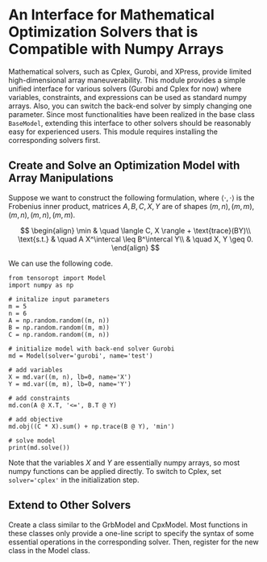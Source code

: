 # An Interface for Mathematical Optimization Solvers that is Compatible with Numpy Arrays

Mathematical solvers, such as Cplex, Gurobi, and XPress, provide limited high-dimensional array maneuverability. This module provides a simple unified interface for various solvers (Gurobi and Cplex for now) where variables, constraints, and expressions can be used as standard numpy arrays. Also, you can switch the back-end solver by simply changing one parameter. Since most functionalities have been realized in the base class `BaseModel`, extending this interface to other solvers should be reasonably easy for experienced users. This module requires installing the corresponding solvers first.

## Create and Solve an Optimization Model with Array Manipulations
Suppose we want to construct the following formulation, where $\langle \cdot, \cdot \rangle$ is the Frobenius inner product, matrices $A, B, C, X, Y$ are of shapes $(m, n), (m, m), (m, n), (m, n), (m, m)$.

$$
\begin{align}
\min & \quad \langle C, X \rangle + \text{trace}(BY)\\
\text{s.t.} & \quad A X^\intercal \leq B^\intercal Y\\
            & \quad X, Y \geq 0.
\end{align}
$$

We can use the following code.

    from tensoropt import Model
    import numpy as np
    
    # initalize input parameters
    m = 5
    n = 6
    A = np.random.random((m, n))
    B = np.random.random((m, m))
    C = np.random.random((m, n))

    # initialize model with back-end solver Gurobi
    md = Model(solver='gurobi', name='test')

    # add variables
    X = md.var((m, n), lb=0, name='X')
    Y = md.var((m, m), lb=0, name='Y')

    # add constraints
    md.con(A @ X.T, '<=', B.T @ Y)

    # add objective
    md.obj((C * X).sum() + np.trace(B @ Y), 'min')

    # solve model
    print(md.solve())

Note that the variables $X$ and $Y$ are essentially numpy arrays, so most numpy functions can be applied directly. To switch to Cplex, set `solver='cplex'` in the initialization step.

## Extend to Other Solvers
Create a class similar to the GrbModel and CpxModel. Most functions in these classes only provide a one-line script to specify the syntax of some essential operations in the corresponding solver. Then, register for the new class in the Model class.

